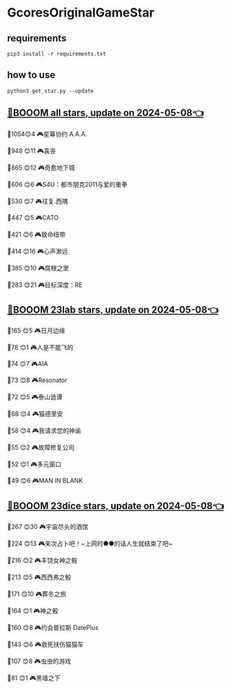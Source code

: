 # GcoresOriginalGameStar

## requirements
```
pip3 install -r requirements.txt
```

## how to use
```
python3 get_star.py --update
```

## [🔗BOOOM all stars, update on 2024-05-08👈](https://raw.githack.com/sichaozhang1112/GcoresOriginalGameStar/main/all.html) 
🌟1054😊4   🎮星幕协约 A.A.A.        

🌟948 😊11  🎮喜丧                 

🌟865 😊12  🎮奇愈地下城              

🌟606 😊6   🎮S4U：都市朋克2011与爱的重拳  

🌟530 😊7   🎮往复.西隅              

🌟447 😊5   🎮CATO               

🌟421 😊6   🎮致命纽带               

🌟414 😊16  🎮心声渺远               

🌟385 😊10  🎮腐根之里               

🌟283 😊21  🎮目标深度：RE            

## [🔗BOOOM 23lab stars, update on 2024-05-08👈](https://raw.githack.com/sichaozhang1112/GcoresOriginalGameStar/main/23lab.html) 
🌟165 😊5   🎮日月边缘               

🌟78  😊1   🎮人是不能飞的             

🌟74  😊7   🎮AIA                

🌟73  😊8   🎮Resonator          

🌟72  😊5   🎮泰山诡谭               

🌟68  😊4   🎮猫德里安               

🌟58  😊4   🎮我请求您的神谕            

🌟55  😊2   🎮故障修复公司             

🌟52  😊1   🎮多元窗口               

🌟49  😊6   🎮MAN IN BLANK       

## [🔗BOOOM 23dice stars, update on 2024-05-08👈](https://raw.githack.com/sichaozhang1112/GcoresOriginalGameStar/main/23dice.html) 
🌟267 😊30  🎮宇宙尽头的酒馆            

🌟224 😊13  🎮来次占卜吧！~上网时●●的话人生就结束了吧~

🌟216 😊2   🎮丰饶女神之骰             

🌟213 😊5   🎮西西弗之骰              

🌟171 😊10  🎮葬冬之旅               

🌟164 😊1   🎮神之骰                

🌟160 😊8   🎮约会普拉斯 DatePlus     

🌟143 😊6   🎮救死扶伤猫猫车            

🌟107 😊8   🎮虫虫的游戏              

🌟81  😊1   🎮黑墙之下               

